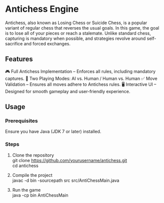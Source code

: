 # Antichess Engine

Antichess, also known as Losing Chess or Suicide Chess, is a popular variant of regular chess that reverses the usual goals. In this game, the goal is to lose all of
your pieces or reach a stalemate. Unlike standard chess, capturing is mandatory when possible, and strategies revolve around self-sacrifice and forced exchanges.

## Features
🎮 Full Antichess Implementation – Enforces all rules, including mandatory captures.
🤖 Two Playing Modes: AI vs. Human / Human vs. Human
✅ Move Validation – Ensures all moves adhere to Antichess rules.
🖥️ Interactive UI – Designed for smooth gameplay and user-friendly experience.

## Usage  
### Prerequisites
Ensure you have Java (JDK 7 or later) installed.

### Steps
1. Clone the repository  
git clone https://github.com/yourusername/antichess.git  
cd antichess

2. Compile the project  
javac -d bin -sourcepath src src/AntiChessMain.java

3. Run the game  
java -cp bin AntiChessMain
